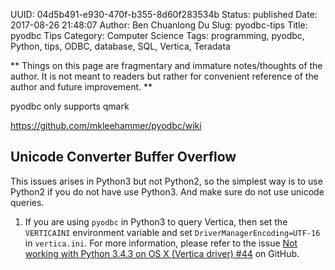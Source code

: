 UUID: 04d5b491-e930-470f-b355-8d60f283534b
Status: published
Date: 2017-08-26 21:48:07
Author: Ben Chuanlong Du
Slug: pyodbc-tips
Title: pyodbc Tips
Category: Computer Science
Tags: programming, pyodbc, Python, tips, ODBC, database, SQL, Vertica, Teradata

**
Things on this page are
fragmentary and immature notes/thoughts of the author.
It is not meant to readers
but rather for convenient reference of the author and future improvement.
**

pyodbc only supports qmark

https://github.com/mkleehammer/pyodbc/wiki




## Unicode Converter Buffer Overflow 

This issues arises in Python3 but not Python2,
so the simplest way is to use Python2 if you do not have use Python3. 
And make sure do not use unicode queries.

1. If you are using `pyodbc` in Python3 to query Vertica, 
then set the `VERTICAINI` environment variable
and set `DriverManagerEncoding=UTF-16` in `vertica.ini`. 
For more information, 
please refer to the issue 
[Not working with Python 3.4.3 on OS X (Vertica driver) #44](https://github.com/mkleehammer/pyodbc/issues/44)
on GitHub.
